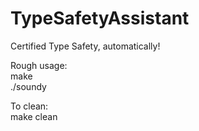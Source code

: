 # TypeSafetyAssistant
Certified Type Safety, automatically!


Rough usage: <br />
make <br />
./soundy <br />

To clean: <br />
make clean <br />